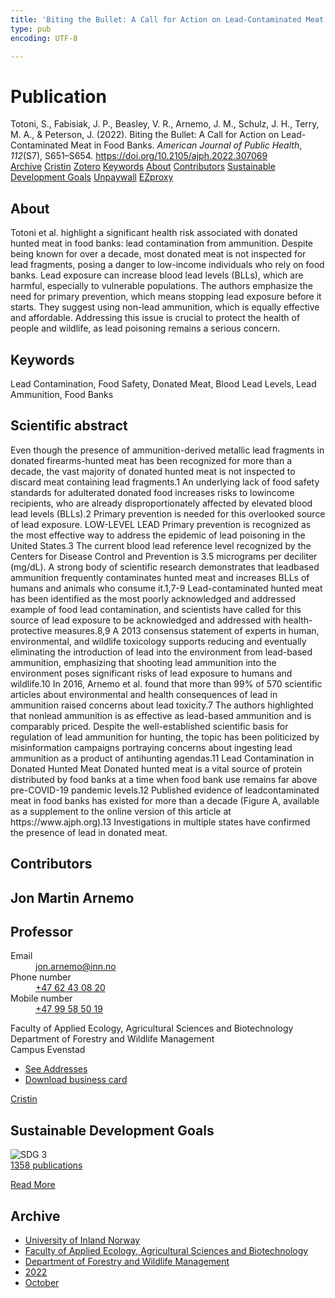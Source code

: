 ```yaml
---
title: 'Biting the Bullet: A Call for Action on Lead-Contaminated Meat in Food Banks'
type: pub
encoding: UTF-8

---
```

<h1>Publication</h1>
<article id="csl-bib-container-PYSNS64N" class="csl-bib-container">
  <div class="csl-bib-body"> <div class="csl-entry">Totoni, S., Fabisiak, J. P., Beasley, V. R., Arnemo, J. M., Schulz, J. H., Terry, M. A., &#38; Peterson, J. (2022). Biting the Bullet: A Call for Action on Lead-Contaminated Meat in Food Banks. <i>American Journal of Public Health</i>, <i>112</i>(S7), S651–S654. <a href="https://doi.org/10.2105/ajph.2022.307069">https://doi.org/10.2105/ajph.2022.307069</a></div> </div>
  <div class="csl-bib-buttons">
    <a href="#taxonomy-article-PYSNS64N" alt="archive" class="csl-bib-button">Archive</a>
    <a href="https://app.cristin.no/results/show.jsf?id=2058507" alt="Cristin" class="csl-bib-button">Cristin</a>
    <a href="http://zotero.org/groups/5881554/items/PYSNS64N" alt="Zotero" class="csl-bib-button">Zotero</a>
    <a href="#keywords-article-PYSNS64N" alt="keywords" class="csl-bib-button">Keywords</a>
    <a href="#about-article-PYSNS64N" alt="about_pub" class="csl-bib-button">About</a>
    <a href="#contributors-article-PYSNS64N" alt="contributors" class="csl-bib-button">Contributors</a>
    <a href="#sdg-article-PYSNS64N" alt="sdg" class="csl-bib-button">Sustainable Development Goals</a>
    <a href="https://www.ncbi.nlm.nih.gov/pmc/articles/PMC9528652" alt="Unpaywall" class="csl-bib-button">Unpaywall</a>
    <a href="https://www.ncbi.nlm.nih.gov/pmc/articles/PMC9528652" alt="EZproxy" class="csl-bib-button">EZproxy</a>
  </div>
  <div id="csl-bib-meta-container-PYSNS64N"></div>
</article>
<div id="csl-bib-meta-PYSNS64N" class="csl-bib-meta">
  <article id="about-article-PYSNS64N" class="about_pub-article">
    <h1>About</h1>
    Totoni et al. highlight a significant health risk associated with donated hunted meat in food banks: lead contamination from ammunition. Despite being known for over a decade, most donated meat is not inspected for lead fragments, posing a danger to low-income individuals who rely on food banks. Lead exposure can increase blood lead levels (BLLs), which are harmful, especially to vulnerable populations. The authors emphasize the need for primary prevention, which means stopping lead exposure before it starts. They suggest using non-lead ammunition, which is equally effective and affordable. Addressing this issue is crucial to protect the health of people and wildlife, as lead poisoning remains a serious concern.
  </article>
  <article id="keywords-article-PYSNS64N" class="keywords-article">
    <h1>Keywords</h1>
    Lead Contamination, Food Safety, Donated Meat, Blood Lead Levels, Lead Ammunition, Food Banks
  </article>
  <article id="abstract-article-PYSNS64N" class="abstract-article">
    <h1>Scientific abstract</h1>
    Even though the presence of ammunition-derived metallic lead fragments in donated firearms-hunted meat has been recognized for more than a decade, the vast majority of donated hunted meat is not inspected to discard meat containing lead fragments.1 An underlying lack of food safety standards for adulterated donated food increases risks to lowincome recipients, who are already disproportionately affected by elevated blood lead levels (BLLs).2 Primary prevention is needed for this overlooked source of lead exposure. LOW-LEVEL LEAD Primary prevention is recognized as the most effective way to address the epidemic of lead poisoning in the United States.3 The current blood lead reference level recognized by the Centers for Disease Control and Prevention is 3.5 micrograms per deciliter (mg/dL). A strong body of scientific research demonstrates that leadbased ammunition frequently contaminates hunted meat and increases BLLs of humans and animals who consume it.1,7-9 Lead-contaminated hunted meat has been identified as the most poorly acknowledged and addressed example of food lead contamination, and scientists have called for this source of lead exposure to be acknowledged and addressed with health-protective measures.8,9 A 2013 consensus statement of experts in human, environmental, and wildlife toxicology supports reducing and eventually eliminating the introduction of lead into the environment from lead-based ammunition, emphasizing that shooting lead ammunition into the environment poses significant risks of lead exposure to humans and wildlife.10 In 2016, Arnemo et al. found that more than 99% of 570 scientific articles about environmental and health consequences of lead in ammunition raised concerns about lead toxicity.7 The authors highlighted that nonlead ammunition is as effective as lead-based ammunition and is comparably priced. Despite the well-established scientific basis for regulation of lead ammunition for hunting, the topic has been politicized by misinformation campaigns portraying concerns about ingesting lead ammunition as a product of antihunting agendas.11 Lead Contamination in Donated Hunted Meat Donated hunted meat is a vital source of protein distributed by food banks at a time when food bank use remains far above pre-COVID-19 pandemic levels.12 Published evidence of leadcontaminated meat in food banks has existed for more than a decade (Figure A, available as a supplement to the online version of this article at https://www.ajph.org).13 Investigations in multiple states have confirmed the presence of lead in donated meat.
  </article>
  <article id="contributors-article-PYSNS64N" class="contributors-article">
    <h1>Contributors</h1>
    <div class="personas"> <div class="vrtx-hinn-person-card"> <div class="photo"> <i class="lar la-user-circle missing-person"></i> </div> <div class="info"> <hgroup><h1>Jon Martin Arnemo</h1> <h2>Professor</h2> </hgroup><dl> <dt>Email</dt> <dd> <a href="mailto:jon.arnemo@inn.no">jon.arnemo@inn.no</a> </dd> <dt>Phone number</dt> <dd><a href="tel:+4762430820"> +47 62 43 08 20 </a></dd> <dt>Mobile number</dt> <dd><a href="tel:+4799585019"> +47 99 58 50 19 </a></dd> </dl> <p> Faculty of Applied Ecology, Agricultural Sciences and Biotechnology<br> Department of Forestry and Wildlife Management<br> Campus Evenstad </p> <ul class="vrtx-hinn-links"> <li><a href="https://www.inn.no/english/find-an-employee/jon-arnemo.html#vrtx-hinn-addresses">See Addresses</a></li> <li><a href="https://www.inn.no/english/find-an-employee/jon-arnemo.html?vrtx=vcf">Download business card</a></li> </ul> </div> </div> <a href="https://app.cristin.no/persons/show.jsf?id=328246" alt="Cristin URL" class="personas-cristin">Cristin</a> </div>
  </article>
  <article id="sdg-article-PYSNS64N" class="sdg-article">
    <h1>Sustainable Development Goals</h1>
    <div class="sdg-container"><div id="sdg3" class="sdg">
        <img src="{{< params subfolder >}}images/sdg/sdg03_en.png" class="image" alt="SDG 3">
        <div class="sdg-overlay">
          <a href="/en/archive/?key=?sdg=3#archive" class="sdg-publication-count"><span>1358</span> publications</a>
          <p><a href="https://sdgs.un.org/goals/goal3" class="sdg-read-more">Read More</a></p>
        </div>
      </div></div>
  </article>
  <article id="taxonomy-article-PYSNS64N" class="taxonomy-article">
    <h1>Archive</h1>
    <ul>
      <li>
        <a href="/en/archive/?key=3DCRN523">University of Inland Norway</a>
      </li>
      <li>
        <a href="/en/archive/?key=T77LXH6D">Faculty of Applied Ecology, Agricultural Sciences and Biotechnology</a>
      </li>
      <li>
        <a href="/en/archive/?key=7TRARPE3">Department of Forestry and Wildlife Management</a>
      </li>
      <li>
        <a href="/en/archive/?key=H9K9UC39">2022</a>
      </li>
      <li>
        <a href="/en/archive/?key=D6AN988W">October</a>
      </li>
    </ul>
  </article>
</div>
